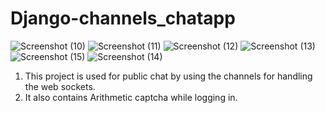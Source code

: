 # Django-channels_chatapp

![Screenshot (10)](https://user-images.githubusercontent.com/83279341/133311631-4d52af37-505e-415e-a2df-c0500b8ff8b5.png)
![Screenshot (11)](https://user-images.githubusercontent.com/83279341/133311637-42800baa-a49b-42e6-94f1-3e2acafd8983.png)
![Screenshot (12)](https://user-images.githubusercontent.com/83279341/133311638-2b58f59b-0985-4675-8312-071b7fdac484.png)
![Screenshot (13)](https://user-images.githubusercontent.com/83279341/133311642-dcd7b1a5-2008-4cd1-af21-1f3d88fa55bb.png)
![Screenshot (15)](https://user-images.githubusercontent.com/83279341/133311783-e99ac6da-663d-4c5d-b106-18ee68326aca.png)
![Screenshot (14)](https://user-images.githubusercontent.com/83279341/133311793-d6c05ce7-d7c2-4086-ab30-8e0e05bba357.png)



1. This project is used for public chat by using the channels for handling the web sockets.
2. It also contains Arithmetic captcha while logging in.

